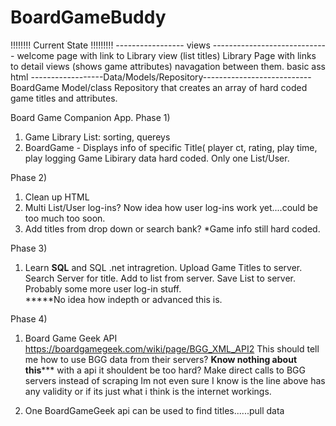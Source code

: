 # BoardGameBuddy
!!!!!!!!    Current State           !!!!!!!!!
----------------- views -----------------------------
welcome page with link to Library view (list titles)
Library Page with links to detail views (shows game attributes)
navagation between them.
basic ass html
------------------Data/Models/Repository---------------------------
BoardGame Model/class
Repository that creates an array of hard coded game titles and attributes.


Board Game Companion App.
Phase 1)
1. Game Library List: sorting, quereys
2. BoardGame - Displays info of specific Title( player ct, rating, play time,  play logging
            Game Libirary data hard coded.  Only one List/User.
            
Phase 2)            
1. Clean up HTML
2. Multi List/User log-ins?  Now idea how user log-ins work yet....could be too much too soon.
3. Add titles from drop down or search bank?   *Game info still hard coded.

Phase 3)
1.  Learn ****SQL**** and SQL .net intragretion. 
    Upload Game Titles to server.
    Search Server for title.
    Add to list from server.
    Save List to server.
    Probably some more user log-in stuff.  
    *****No idea how indepth or advanced this is.

Phase 4)
1. Board Game Geek API
    https://boardgamegeek.com/wiki/page/BGG_XML_API2
    This should tell me how to use BGG data from their servers?
    ****Know nothing about this******* with a api it shouldent be too hard?  Make direct calls to BGG servers instead of scraping
    Im not even sure I know is the line above has any validity or if its just what i think is the internet workings.
    
2. One BoardGameGeek api can be used to find titles......pull data
